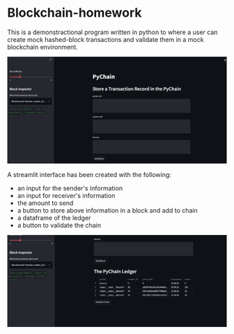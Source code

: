 # Blockchain-homework

This is a demonstractional program written in python to where a user can create mock hashed-block transactions and validate them in a mock blockchain environment. 

![Pychain_screenshot.png](Pychain_screenshot.png)

A streamlit interface has been created with the following:

- an input for the sender's information
- an input for receiver's information
- the amount to send
- a button to store above information in a block and add to chain
- a dataframe of the ledger
- a button to validate the chain


![Pychain_ledger.png](Pychain_ledger.png)

